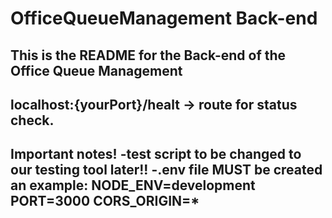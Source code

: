 # OfficeQueueManagement Back-end
This is the README for the Back-end of the Office Queue Management
--------------------------------------------------------------------
localhost:{yourPort}/healt -> route for status check.
--------------------------------------------------------------------
Important notes!
-test script to be changed to our testing tool later!!
-.env file MUST be created an example:
NODE_ENV=development
PORT=3000
CORS_ORIGIN=*
--------------------------------------------------------------------